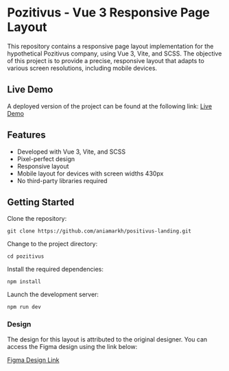 # Pozitivus - Vue 3 Responsive Page Layout
This repository contains a responsive page layout implementation for the hypothetical Pozitivus company, using Vue 3, Vite, and SCSS. The objective of this project is to provide a precise, responsive layout that adapts to various screen resolutions, including mobile devices.
## Live Demo
A deployed version of the project can be found at the following link:
[Live Demo](https://aniamarkh-positivus.onrender.com/)

## Features
- Developed with Vue 3, Vite, and SCSS
- Pixel-perfect design
- Responsive layout
- Mobile layout for devices with screen widths 430px
- No third-party libraries required

## Getting Started
Clone the repository:

`git clone https://github.com/aniamarkh/positivus-landing.git`

Change to the project directory:

`cd pozitivus`

Install the required dependencies:

`npm install`

Launch the development server:

`npm run dev`

### Design
The design for this layout is attributed to the original designer. You can access the Figma design using the link below:

[Figma Design Link](https://www.figma.com/community/file/1230604708032389430)


